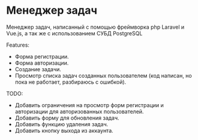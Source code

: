 Менеджер задач
==============

Менеджер задач, написанный с помощью фреймворка php Laravel и Vue.js, а так же с использованием СУБД PostgreSQL

Features:

- Форма регистрации.
- Форма авторизации.
- Создание задачи.
- Просмотр списка задач созданных пользователем (код написан, но пока не работает, разбираюсь с ошибкой).

TODO:

- Добавить ограничения на просмотр форм регистрации и авторизации для авторизованных пользователей.
- Добавить форму для обновления задач.
- Добавить функцию удаления задач.
- Добавить кнопку выхода из аккаунта.

